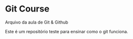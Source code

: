 # Git Course

Arquivo da aula de Git & Github

Este é um repositório teste para ensinar como o git funciona.
